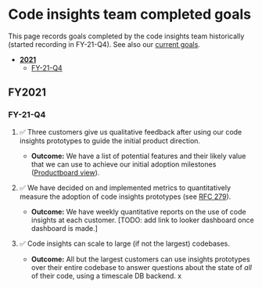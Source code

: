 # Code insights team completed goals

This page records goals completed by the code insights team historically (started recording in FY-21-Q4). See also our [current goals](goals.md).

- [**2021**](#2021)
  - [FY-21-Q4](#FY-21-Q4)

## FY2021

### FY-21-Q4

 1. ✅ Three customers give us qualitative feedback after using our code insights prototypes to guide the initial product direction.

    - **Outcome:** We have a list of potential features and their likely value that we can use to achieve our initial adoption milestones ([Productboard view](https://sourcegraph.productboard.com/feature-board/2327586-code-insights-next-objective)).

1. ✅ We have decided on and implemented metrics to quantitatively measure the adoption of code insights prototypes (see [RFC 279](https://docs.google.com/document/d/1I10tm5CFZvzQYNeV--JacRGLLIUesXQBp6ZO8uhakRs/edit#)).

    - **Outcome:** We have weekly quantitative reports on the use of code insights at each customer. [TODO: add link to looker dashboard once dashboard is made.] 

1. ✅ Code insights can scale to large (if not the largest) codebases.

    - **Outcome:** All but the largest customers can use insights prototypes over their entire codebase to answer questions about the state of _all_ of their code, using a timescale DB backend. x